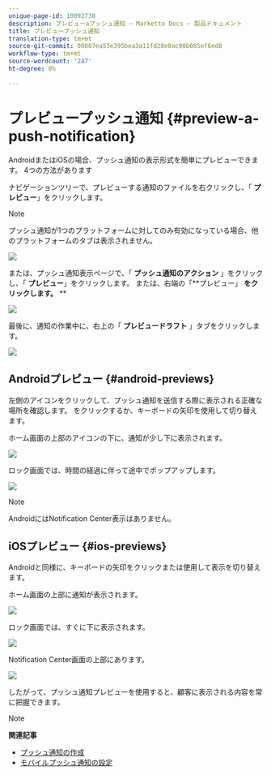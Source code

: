 ```yaml
---
unique-page-id: 10092730
description: プレビューaプッシュ通知 — Marketto Docs — 製品ドキュメント
title: プレビュープッシュ通知
translation-type: tm+mt
source-git-commit: 00887ea53e395bea3a11fd28e0ac98b085ef6ed8
workflow-type: tm+mt
source-wordcount: '247'
ht-degree: 0%

---
```



# プレビュープッシュ通知 {#preview-a-push-notification}

AndroidまたはiOSの場合、プッシュ通知の表示形式を簡単にプレビューできます。 4つの方法があります

ナビゲーションツリーで、プレビューする通知のファイルを右クリックし、「 **プレビュー**」をクリックします。

>[!NOTE]
>
>プッシュ通知が1つのプラットフォームに対してのみ有効になっている場合、他のプラットフォームのタブは表示されません。

![](assets/image2015-9-4-9-3a52-3a27.png)

または、プッシュ通知表示ページで、「 **プッシュ通知のアクション** 」をクリックし、「 **プレビュー**」をクリックします。 または、右端の「**プレビュー」 **をクリックします。** **

![](assets/image2015-9-4-10-3a53-3a28.png)

最後に、通知の作業中に、右上の「 **プレビュードラフト** 」タブをクリックします。

![](assets/image2015-9-14-15-3a55-3a26.png)

## Androidプレビュー {#android-previews}

左側のアイコンをクリックして、プッシュ通知を送信する際に表示される正確な場所を確認します。 をクリックするか、キーボードの矢印を使用して切り替えます。

ホーム画面の上部のアイコンの下に、通知が少し下に表示されます。

![](assets/image2015-9-17-16-3a57-3a0.png)

ロック画面では、時間の経過に伴って途中でポップアップします。

![](assets/image2015-9-17-16-3a58-3a47.png)

>[!NOTE]
>
>AndroidにはNotification Center表示はありません。

## iOSプレビュー {#ios-previews}

Androidと同様に、キーボードの矢印をクリックまたは使用して表示を切り替えます。

ホーム画面の上部に通知が表示されます。

![](assets/image2015-9-17-17-3a0-3a28.png)

ロック画面では、すぐに下に表示されます。

![](assets/image2015-9-17-17-3a2-3a1.png)

Notification Center画面の上部にあります。

![](assets/image2015-9-17-17-3a3-3a15.png)

したがって、プッシュ通知プレビューを使用すると、顧客に表示される内容を常に把握できます。

>[!NOTE]
>
>**関連記事**
>
>* [プッシュ通知の作成](create-a-push-notification.md)
>* [モバイルプッシュ通知の設定](configure-mobile-push-notification.md)

>



